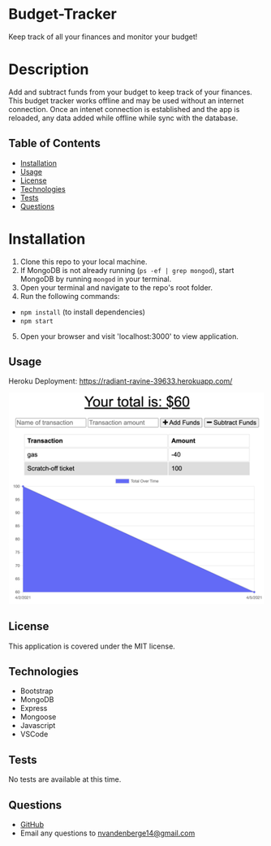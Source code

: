 # Budget-Tracker

Keep track of all your finances and monitor your budget!

# Description

Add and subtract funds from your budget to keep track of your finances. This budget tracker works offline and may be used without an internet connection. Once an intenet connection is established and the app is reloaded, any data added while offline while sync with the database.

## Table of Contents

- [Installation](#installation)
- [Usage](#usage)
- [License](#license)
- [Technologies](#technologies)
- [Tests](#tests)
- [Questions](#questions)

# Installation

1. Clone this repo to your local machine.
2. If MongoDB is not already running (`ps -ef | grep mongod`), start MongoDB by running `mongod` in your terminal.
3. Open your terminal and navigate to the repo's root folder.
4. Run the following commands:

- `npm install` (to install dependencies)
- `npm start`

5. Open your browser and visit 'localhost:3000' to view application.

## Usage

Heroku Deployment: https://radiant-ravine-39633.herokuapp.com/

![Budget Tracker Page](/public/images/budget-tracker-1.png)

## License

This application is covered under the MIT license.

## Technologies

- Bootstrap
- MongoDB
- Express
- Mongoose
- Javascript
- VSCode

## Tests

No tests are available at this time.

## Questions

- [GitHub](https://github.com/nvandenberge)
- Email any questions to nvandenberge14@gmail.com